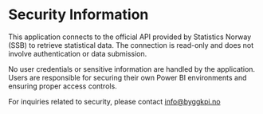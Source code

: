 # Security Information

This application connects to the official API provided by Statistics Norway (SSB) to retrieve statistical data. The connection is read-only and does not involve authentication or data submission.

No user credentials or sensitive information are handled by the application. Users are responsible for securing their own Power BI environments and ensuring proper access controls.

For inquiries related to security, please contact [info@byggkpi.no](mailto:info@bygg)
